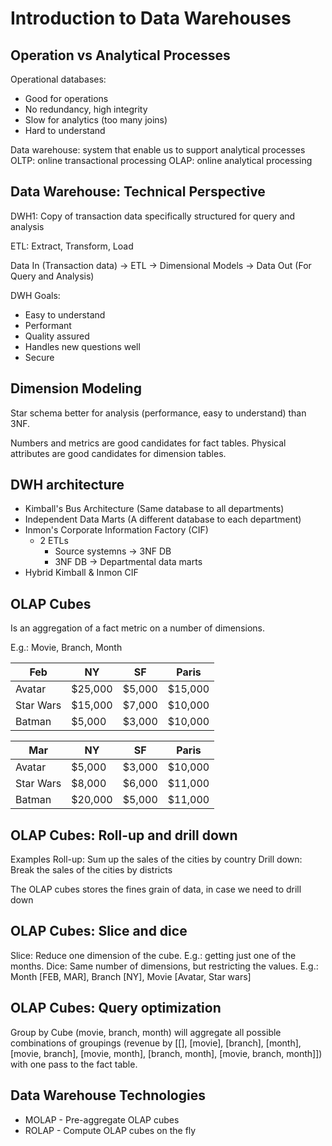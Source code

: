 # Introduction to Data Warehouses

## Operation vs Analytical Processes

Operational databases:
* Good for operations
* No redundancy, high integrity
* Slow for analytics (too many joins)
* Hard to understand

Data warehouse: system that enable us to support analytical processes
OLTP: online transactional processing
OLAP: online analytical processing

## Data Warehouse: Technical Perspective

DWH1: Copy of transaction data specifically structured for query and analysis

ETL: Extract, Transform, Load

Data In (Transaction data) -> ETL -> Dimensional Models -> Data Out (For Query and Analysis)

DWH Goals:
* Easy to understand
* Performant
* Quality assured
* Handles new questions well
* Secure

## Dimension Modeling

Star schema better for analysis (performance, easy to understand) than 3NF.

Numbers and metrics are good candidates for fact tables.
Physical attributes are good candidates for dimension tables.

## DWH architecture

* Kimball's Bus Architecture (Same database to all departments)
* Independent Data Marts (A different database to each department)
* Inmon's Corporate Information Factory (CIF)
    * 2 ETLs 
        * Source systemns -> 3NF DB
        * 3NF DB -> Departmental data marts
* Hybrid Kimball & Inmon CIF

## OLAP Cubes

Is an aggregation of a fact metric on a number of dimensions.

E.g.: Movie, Branch, Month

|Feb|NY|SF|Paris|
|---|---|---|---|
|Avatar|$25,000|$5,000|$15,000|
|Star Wars|$15,000|$7,000|$10,000|
|Batman|$5,000|$3,000|$10,000|

|Mar|NY|SF|Paris|
|---|---|---|---|
|Avatar|$5,000|$3,000|$10,000|
|Star Wars|$8,000|$6,000|$11,000|
|Batman|$20,000|$5,000|$11,000|


## OLAP Cubes: Roll-up and drill down

Examples
Roll-up: Sum up the sales of the cities by country
Drill down: Break the sales of the cities by districts

The OLAP cubes stores the fines grain of data, in case we need to drill down

## OLAP Cubes: Slice and dice

Slice: Reduce one dimension of the cube. E.g.: getting just one of the months.
Dice: Same number of dimensions, but restricting the values. E.g.: Month [FEB, MAR], Branch [NY], Movie [Avatar, Star wars]

## OLAP Cubes: Query optimization

Group by Cube (movie, branch, month) will aggregate all possible combinations of groupings (revenue by [[], [movie], [branch], [month], [movie, branch], [movie, month], [branch, month], [movie, branch, month]]) with one pass to the fact table.

## Data Warehouse Technologies

* MOLAP - Pre-aggregate OLAP cubes
* ROLAP - Compute OLAP cubes on the fly